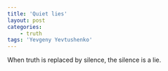 ```yaml
---
title: 'Quiet lies'
layout: post
categories:
    - truth
tags: 'Yevgeny Yevtushenko'
---
```


When truth is replaced by silence, the silence is a lie.